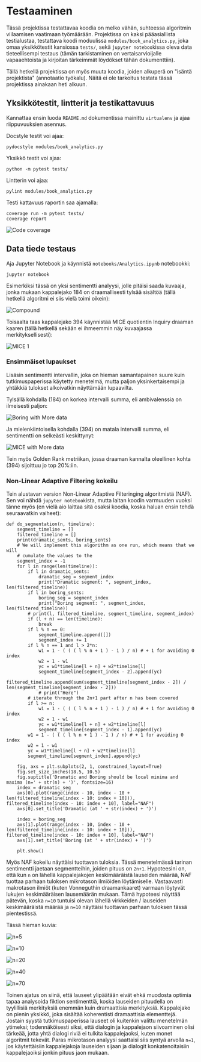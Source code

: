 # Testaaminen

Tässä projektissa testattavaa koodia on melko vähän, suhteessa algoritmin viilaamisen vaatimaan työmäärään. Projektissa on kaksi pääasiallista testialustaa, testattava koodi moduulissa `modules/book_analytics.py`, joka omaa yksikkötestit kansiossa `tests/`, sekä `jupyter notebook`issa oleva data tieteellisempi testaus (tämän tarkistaminen on vertaisarvioijalle vapaaehtoista ja kirjoitan tärkeimmät löydökset tähän dokumenttiin).

Tällä hetkellä projektissa on myös muuta koodia, joiden alkuperä on "isäntä projektista" (annotaatio työkalu). Näitä ei ole tarkoitus testata tässä projektissa ainakaan heti alkuun.

## Yksikkötestit, lintterit ja testikattavuus

Kannattaa ensin luoda `README.md` dokumentissa mainittu `virtualenv` ja ajaa riippuvuuksien asennus.

Docstyle testit voi ajaa:
```
pydocstyle modules/book_analytics.py
```

Yksikkö testit voi ajaa:
```
python -m pytest tests/
```

Lintterin voi ajaa:
```
pylint modules/book_analytics.py
```

Testi kattavuus raportin saa ajamalla:
```
coverage run -m pytest tests/
coverage report
```

![Code coverage](Coverage.png?raw=true "Code coverage")

## Data tiede testaus

Aja Jupyter Notebook ja käynnistä `notebooks/Analytics.ipynb` notebookki:
```
jupyter notebook
```

Esimerkiksi tässä on yksi sentimentti analyysi, jolle pitäisi saada kuvaaja, jonka mukaan kappalejako 184 on draamallisesti tylsää sisältöä (tällä hetkellä algoritmi ei siis vielä toimi oikein):

![Compound](Compound.png?raw=true "Compound")

Toisaalta taas kappalejako 394 käynnistää MICE quotientin Inquiry draaman kaaren (tällä hetkellä sekään ei ihmeemmin näy kuvaajassa merkityksellisesti):

![MICE 1](MICE_ex_1.png?raw=true "Mice 1")

### Ensimmäiset lupaukset

Lisäsin sentimentti intervallin, joka on hieman samantapainen suure kuin tutkimuspaperissa käytetty menetelmä, mutta paljon yksinkertaisempi ja yhtäkkiä tulokset alkoivatkin näyttämään lupaavilta.

Tylsällä kohdalla (184) on korkea intervalli summa, eli ambivalenssia on ilmeisesti paljon:

![Boring with More data](Boring_second.png?raw=true "Boring with More Data")

Ja mielenkiintoisella kohdalla (394) on matala intervalli summa, eli sentimentti on selkeästi keskittynyt:

![MICE with More data](MICE_ex_1_second.png?raw=true "MICE with More Data")

Tein myös Golden Rank metriikan, jossa draaman kannalta oleellinen kohta (394) sijoittuu jo top 20%:iin.

### Non-Linear Adaptive Filtering kokeilu

Tein alustavan version Non-Linear Adaptive Filteringing algoritmistä (NAF). Sen voi nähdä `jupyter notebook`ista, mutta laitan koodin varmuuden vuoksi tänne myös (en vielä aio laittaa sitä osaksi koodia, koska haluan ensin tehdä seuraavatkin vaiheet):

```
def do_segmentation(n, timeline):
    segment_timeline = []
    filtered_timeline = []
    print(dramatic_sents, boring_sents)
    # We will implement this algorithm as one run, which means that we will
    # cumulate the values to the
    segment_index = -1
    for l in range(len(timeline)):
        if l in dramatic_sents:
            dramatic_seg = segment_index
            print("Dramatic segment: ", segment_index, len(filtered_timeline))
        if l in boring_sents:
            boring_seg = segment_index
            print("Boring segment: ", segment_index, len(filtered_timeline))
        # print(l, filtered_timeline, segment_timeline, segment_index)
        if (l + n) == len(timeline):
            break
        if l % n == 0:
            segment_timeline.append([])
            segment_index += 1
        if l % n == 1 and l > 2*n:
            w1 = 1 - ( ( ( l % n + 1 ) - 1 ) / n) # + 1 for avoiding 0 index
            w2 = 1 - w1
            yc = w1*timeline[l + n] + w2*timeline[l]
            segment_timeline[segment_index - 2].append(yc)
            filtered_timeline.append(sum(segment_timeline[segment_index - 2]) / len(segment_timeline[segment_index - 2]))
            # print("Here")
        # iterate through the 2n+1 part after n has been covered
        if l >= n:
            w1 = 1 - ( ( ( l % n + 1 ) - 1 ) / n) # + 1 for avoiding 0 index
            w2 = 1 - w1
            yc = w1*timeline[l + n] + w2*timeline[l]
            segment_timeline[segment_index - 1].append(yc)
        w1 = 1 - ( ( ( l % n + 1 ) - 1 ) / n) # + 1 for avoiding 0 index
        w2 = 1 - w1
        yc = w1*timeline[l + n] + w2*timeline[l]
        segment_timeline[segment_index].append(yc)

    fig, axs = plt.subplots(2, 1, constrained_layout=True)
    fig.set_size_inches(18.5, 10.5)
    fig.suptitle('Dramatic and Boring should be local minima and maxima (n=' + str(n) + ')', fontsize=16)
    index = dramatic_seg
    axs[0].plot(range(index - 10, index - 10 + len(filtered_timeline[index - 10: index + 10])), filtered_timeline[index - 10: index + 10], label="NAF")
    axs[0].set_title('Dramatic (at ' + str(index) + ')')

    index = boring_seg
    axs[1].plot(range(index - 10, index - 10 + len(filtered_timeline[index - 10: index + 10])), filtered_timeline[index - 10: index + 10], label="NAF")
    axs[1].set_title('Boring (at ' + str(index) + ')')

    plt.show()
```

Myös NAF kokeilu näyttäisi tuottavan tuloksia. Tässä menetelmässä tarinan sentimentti jaetaan segmentteihin, joiden pituus on `2n+1`. Hypoteesini on, että kun `n` on lähellä kappalejakojen keskimääräistä lauseiden määrää, NAF tuottaa parhaan tuloksen mikrotason ilmiöiden löytämiselle. Vastaavasti makrotason ilmiöt (kuten Vonneguthin draamankaaret) varmaan löytyvät lukujen keskimääräisen lausemäärän mukaan. Tämä hypoteesi näyttää pätevän, koska `n=10` tuntuisi olevan lähellä virkkeiden / lauseiden keskimääräistä määrää ja `n=10` näyttäisi tuottavan parhaan tuloksen tässä pientestissä.

Tässä hieman kuvia:

![n=5](n_5.png?raw=true "n=5")

![n=10](n_10.png?raw=true "n=10")

![n=20](n_20.png?raw=true "n=20")

![n=40](n_40.png?raw=true "n=40")

![n=70](n_70.png?raw=true "n=40")

Toinen ajatus on siinä, että lauseet ylipäätään eivät ehkä muodosta optimia tapaa analysoida fiktion sentimenttiä, koska lauseiden pituudella on tyylillisiä merkityksiä enemmän kuin dramaattisia merkityksiä. Kappalejako on pienin yksikkö, joka sisältää koherentisti dramaattisia elementtejä. Jostain syystä tutkimuspaperissa lauseet oli kuitenkin valittu menetelmän ytimeksi; todennäköisesti siksi, että dialogin ja kappalejaon siivoaminen olisi tärkeää, jotta yhtä dialogi riviä ei tulkita kappalejaoksi, kuten monet algoritmit tekevät. Paras mikrotason analyysi saattaisi siis syntyä arvolla `n=1`, jos käytettäisiin kappalejakoja lauseiden sijaan ja dialogit konkatenoitaisiin kappalejaoiksi jonkin pituus jaon mukaan.

